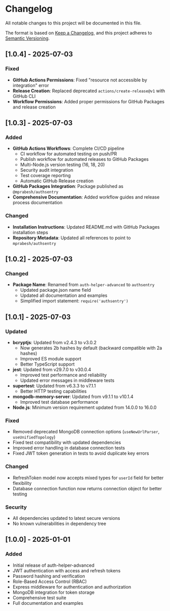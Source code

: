 # Changelog

All notable changes to this project will be documented in this file.

The format is based on [Keep a Changelog](https://keepachangelog.com/en/1.0.0/),
and this project adheres to [Semantic Versioning](https://semver.org/spec/v2.0.0.html).

## [1.0.4] - 2025-07-03

### Fixed
- **GitHub Actions Permissions**: Fixed "resource not accessible by integration" error
- **Release Creation**: Replaced deprecated `actions/create-release@v1` with GitHub CLI
- **Workflow Permissions**: Added proper permissions for GitHub Packages and release creation

## [1.0.3] - 2025-07-03

### Added
- **GitHub Actions Workflows**: Complete CI/CD pipeline
  - CI workflow for automated testing on push/PR
  - Publish workflow for automated releases to GitHub Packages
  - Multi-Node.js version testing (16, 18, 20)
  - Security audit integration
  - Test coverage reporting
  - Automatic GitHub Release creation
- **GitHub Packages Integration**: Package published as `@mprabesh/authsentry`
- **Comprehensive Documentation**: Added workflow guides and release process documentation

### Changed
- **Installation Instructions**: Updated README.md with GitHub Packages installation steps
- **Repository Metadata**: Updated all references to point to `mprabesh/authsentry`

## [1.0.2] - 2025-07-03

### Changed
- **Package Name**: Renamed from `auth-helper-advanced` to `authsentry`
  - Updated package.json name field
  - Updated all documentation and examples
  - Simplified import statement: `require('authsentry')`

## [1.0.1] - 2025-07-03

### Updated
- **bcryptjs**: Updated from v2.4.3 to v3.0.2
  - Now generates 2b hashes by default (backward compatible with 2a hashes)
  - Improved ES module support
  - Better TypeScript support
- **jest**: Updated from v29.7.0 to v30.0.4
  - Improved test performance and reliability
  - Updated error messages in middleware tests
- **supertest**: Updated from v6.3.3 to v7.1.1
  - Better HTTP testing capabilities
- **mongodb-memory-server**: Updated from v9.1.1 to v10.1.4
  - Improved test database performance
- **Node.js**: Minimum version requirement updated from 14.0.0 to 16.0.0

### Fixed
- Removed deprecated MongoDB connection options (`useNewUrlParser`, `useUnifiedTopology`)
- Fixed test compatibility with updated dependencies
- Improved error handling in database connection tests
- Fixed JWT token generation in tests to avoid duplicate key errors

### Changed
- RefreshToken model now accepts mixed types for `userId` field for better flexibility
- Database connection function now returns connection object for better testing

### Security
- All dependencies updated to latest secure versions
- No known vulnerabilities in dependency tree

## [1.0.0] - 2025-01-01

### Added
- Initial release of auth-helper-advanced
- JWT authentication with access and refresh tokens
- Password hashing and verification
- Role-Based Access Control (RBAC)
- Express middleware for authentication and authorization
- MongoDB integration for token storage
- Comprehensive test suite
- Full documentation and examples
